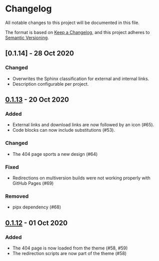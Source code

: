 # Changelog

All notable changes to this project will be documented in this file.

The format is based on [Keep a Changelog](https://keepachangelog.com/en/1.0.0/),
and this project adheres to [Semantic Versioning](https://semver.org/spec/v2.0.0.html).

## [0.1.14] - 28 Oct 2020

### Changed

- Overwrites the Sphinx classification for external and internal links.
- Description configurable per project.

## [0.1.13] - 20 Oct 2020

### Added
- External links and download links are now followed by an icon (#65).
- Code blocks can now include substitutions (#53).

### Changed

- The 404 page sports a new design (#64)

### Fixed

- Redirections on multiversion builds were not working properly with GitHub Pages (#69)

### Removed

- pipx dependency (#68)

## [0.1.12] - 01 Oct 2020

### Added

- The 404 page is now loaded from the theme (#58, #59)
- The redirection scripts are now part of the theme (#58)

[0.1.13]: https://github.com/scylladb/sphinx-scylladb-theme/compare/tag/0.1.12...0.1.13
[0.1.12]: https://github.com/scylladb/sphinx-scylladb-theme/releases/tag/0.1.12
